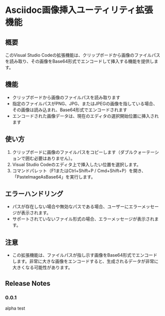 # Asciidoc画像挿入ユーティリティ拡張機能

## 概要

このVisual Studio Codeの拡張機能は、クリップボードから画像のファイルパスを読み取り、その画像をBase64形式でエンコードして挿入する機能を提供します。

## 機能

- クリップボードから画像のファイルパスを読み取ります
- 指定のファイルパスがPNG、JPG、またはJPEGの画像を指している場合、その画像は読み込まれ、Base64形式でエンコードされます
- エンコードされた画像データは、現在のエディタの選択開始位置に挿入されます

## 使い方

1. クリップボードに画像のファイルパスをコピーします（ダブルクォーテーションで囲む必要はありません）。
2. Visual Studio Codeのエディタ上で挿入したい位置を選択します。
3. コマンドパレット（F1またはCtrl+Shift+P / Cmd+Shift+P）を開き、「PasteImageAsBase64」を実行します。

## エラーハンドリング

- パスが存在しない場合や無効なパスである場合、ユーザーにエラーメッセージが表示されます。
- サポートされていないファイル形式の場合、エラーメッセージが表示されます。

## 注意

- この拡張機能は、ファイルパスが指し示す画像をBase64形式でエンコードします。非常に大きな画像をエンコードすると、生成されるデータが非常に大きくなる可能性があります。

## Release Notes

### 0.0.1

alpha test
